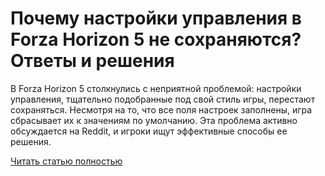# Почему настройки управления в Forza Horizon 5 не сохраняются? Ответы и решения



В Forza Horizon 5 столкнулись с неприятной проблемой: настройки управления, тщательно подобранные под свой стиль игры, перестают сохраняться. Несмотря на то, что все поля настроек заполнены, игра сбрасывает их к значениям по умолчанию. Эта проблема активно обсуждается на Reddit, и игроки ищут эффективные способы ее решения.

[Читать статью полностью](https://xyberbara.com/gaming/forza-horizon-5-missing-key-bindings/)
